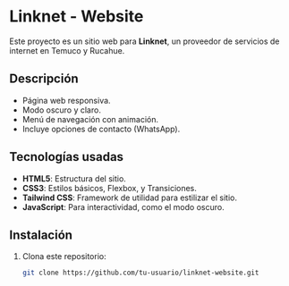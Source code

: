 # Linknet - Website

Este proyecto es un sitio web para **Linknet**, un proveedor de servicios de internet en Temuco y Rucahue. 

## Descripción

- Página web responsiva.
- Modo oscuro y claro.
- Menú de navegación con animación.
- Incluye opciones de contacto (WhatsApp).

## Tecnologías usadas

- **HTML5**: Estructura del sitio.
- **CSS3**: Estilos básicos, Flexbox, y Transiciones.
- **Tailwind CSS**: Framework de utilidad para estilizar el sitio.
- **JavaScript**: Para interactividad, como el modo oscuro.

## Instalación

1. Clona este repositorio:
   ```bash
   git clone https://github.com/tu-usuario/linknet-website.git
